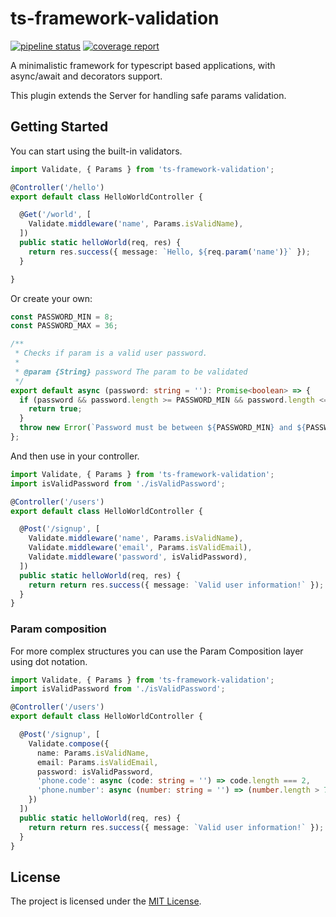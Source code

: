 ts-framework-validation
=======================

[![pipeline status](https://gitlab.devnup.com/npm/ts-framework-validation/badges/master/pipeline.svg)](https://gitlab.devnup.com/npm/ts-framework-validation/commits/master)
[![coverage report](https://gitlab.devnup.com/npm/ts-framework-validation/badges/master/coverage.svg)](https://gitlab.devnup.com/npm/ts-framework-validation/commits/master)

A minimalistic framework for typescript based applications, with async/await and decorators support.

This plugin extends the Server for handling safe params validation.

## Getting Started

You can start using the built-in validators.

```typescript
import Validate, { Params } from 'ts-framework-validation';

@Controller('/hello')
export default class HelloWorldController {

  @Get('/world', [ 
    Validate.middleware('name', Params.isValidName),
  ])
  public static helloWorld(req, res) {
    return res.success({ message: `Hello, ${req.param('name')}` });
  }

}
```

Or create your own:

```typescript
const PASSWORD_MIN = 8;
const PASSWORD_MAX = 36;

/**
 * Checks if param is a valid user password.
 * 
 * @param {String} password The param to be validated
 */
export default async (password: string = ''): Promise<boolean> => {
  if (password && password.length >= PASSWORD_MIN && password.length <= PASSWORD_MAX) {
    return true;
  }
  throw new Error(`Password must be between ${PASSWORD_MIN} and ${PASSWORD_MAX} characters`);
};

```

And then use in your controller.
```typescript
import Validate, { Params } from 'ts-framework-validation';
import isValidPassword from './isValidPassword';

@Controller('/users')
export default class HelloWorldController {

  @Post('/signup', [ 
    Validate.middleware('name', Params.isValidName),
    Validate.middleware('email', Params.isValidEmail),
    Validate.middleware('password', isValidPassword),
  ])
  public static helloWorld(req, res) {
    return return res.success({ message: `Valid user information!` });
  }
}
```

### Param composition

For more complex structures you can use the Param Composition layer using dot notation.

```typescript
import Validate, { Params } from 'ts-framework-validation';
import isValidPassword from './isValidPassword';

@Controller('/users')
export default class HelloWorldController {

  @Post('/signup', [ 
    Validate.compose({
      name: Params.isValidName,
      email: Params.isValidEmail,
      password: isValidPassword,
      'phone.code': async (code: string = '') => code.length === 2,
      'phone.number': async (number: string = '') => (number.length > 7 && number.length < 10),
    })
  ])
  public static helloWorld(req, res) {
    return return res.success({ message: `Valid user information!` });
  }
}
```



## License

The project is licensed under the [MIT License](./LICENSE.md).
